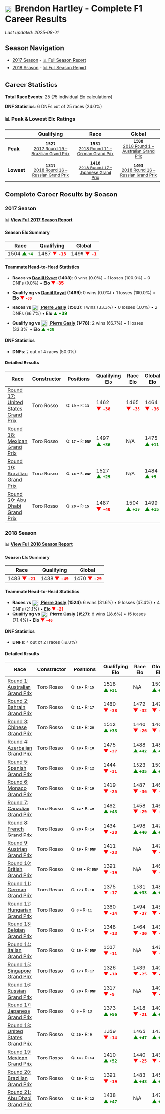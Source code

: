 # <img src="https://upload.wikimedia.org/wikipedia/commons/3/3e/Flag_of_New_Zealand.svg" alt="New Zealand" width="20" height="auto" style="vertical-align: middle; margin-right: 5px;" onerror="this.outerHTML='🇳🇿'; this.style.marginRight='5px';"/> Brendon Hartley - Complete F1 Career Results

*Last updated: 2025-08-01*

## Season Navigation

- [2017 Season](#2017-season) - [📊 Full Season Report](../seasons/2017-season-report)
- [2018 Season](#2018-season) - [📊 Full Season Report](../seasons/2018-season-report)

## Career Statistics

**Total Race Events**: 25 (75 individual Elo calculations)

**DNF Statistics**: 6 DNFs out of 25 races (24.0%)

### 📊 Peak & Lowest Elo Ratings

| &nbsp; | Qualifying | Race | Global |
|-------|------------|------|--------|
| **Peak** | <center>**`1527`**<br/><small>[2017 Round 19 – Brazilian Grand Prix](../seasons/2017-season-report#round-19-brazilian-grand-prix)</small></center> | <center>**`1531`**<br/><small>[2018 Round 11 – German Grand Prix](../seasons/2018-season-report#round-11-german-grand-prix)</small></center> | <center>**`1508`**<br/><small>[2018 Round 1 – Australian Grand Prix](../seasons/2018-season-report#round-1-australian-grand-prix)</small></center> |
| **Lowest** | <center>**`1317`**<br/><small>[2018 Round 16 – Russian Grand Prix](../seasons/2018-season-report#round-16-russian-grand-prix)</small></center> | <center>**`1418`**<br/><small>[2018 Round 17 – Japanese Grand Prix](../seasons/2018-season-report#round-17-japanese-grand-prix)</small></center> | <center>**`1403`**<br/><small>[2018 Round 16 – Russian Grand Prix](../seasons/2018-season-report#round-16-russian-grand-prix)</small></center> |


## Complete Career Results by Season

### 2017 Season

📊 **[View Full 2017 Season Report](../seasons/2017-season-report)**

#### Season Elo Summary

| Race | Qualifying | Global |
|------|------------|--------|
| 1504 **<span style="color: green;">▲&nbsp;`+4`</span>** | 1487 **<span style="color: red;">▼&nbsp;`-13`</span>** | 1499 **<span style="color: red;">▼&nbsp;`-1`</span>** |

#### Teammate Head-to-Head Statistics

- **Races vs [Daniil Kvyat](daniil-kvyat) (1498)**: 0 wins (0.0%) • 1 losses (100.0%) • 0 DNFs (0.0%) • **Elo <span style="color: red;">▼&nbsp;-35</span>**
- **Qualifying vs [Daniil Kvyat](daniil-kvyat) (1469)**: 0 wins (0.0%) • 1 losses (100.0%) • **Elo <span style="color: red;">▼&nbsp;`-38`</span>**

- **Races vs [<img src="https://upload.wikimedia.org/wikipedia/commons/c/c3/Flag_of_France.svg" alt="France" width="20" height="auto" style="vertical-align: middle; margin-right: 5px;" onerror="this.outerHTML='🇫🇷'; this.style.marginRight='5px';"/> Pierre Gasly](pierre-gasly) (1503)**: 1 wins (33.3%) • 0 losses (0.0%) • 2 DNFs (66.7%) • **Elo <span style="color: green;">▲&nbsp;+39</span>**
- **Qualifying vs [<img src="https://upload.wikimedia.org/wikipedia/commons/c/c3/Flag_of_France.svg" alt="France" width="20" height="auto" style="vertical-align: middle; margin-right: 5px;" onerror="this.outerHTML='🇫🇷'; this.style.marginRight='5px';"/> Pierre Gasly](pierre-gasly) (1478)**: 2 wins (66.7%) • 1 losses (33.3%) • **Elo <span style="color: green;">▲&nbsp;+`25`</span>**

#### DNF Statistics

- **DNFs**: 2 out of 4 races (50.0%)

#### Detailed Results

| Race | Constructor | Positions | Qualifying Elo | Race Elo | Global Elo | Teammate |
|------|-------------|-----------|----------------|----------|------------|----------|
| [Round 17: United States Grand Prix](../seasons/2017-season-report#round-17-united-states-grand-prix) | Toro Rosso | <small>Q:&nbsp;**`19`**&nbsp;•&nbsp;R:&nbsp;**`13`**</small> | 1462 **<span style="color: red;">▼&nbsp;`-38`</span>** | 1465 **<span style="color: red;">▼&nbsp;`-35`</span>** | 1464 **<span style="color: red;">▼&nbsp;`-36`</span>** | [Daniil Kvyat](daniil-kvyat)<br/><small>Q:&nbsp;**`11`**&nbsp;•&nbsp;R:&nbsp;**`10`**</small> |
| [Round 18: Mexican Grand Prix](../seasons/2017-season-report#round-18-mexican-grand-prix) | Toro Rosso | <small>Q:&nbsp;**`17`**&nbsp;•&nbsp;R:&nbsp;**`DNF`**</small> | 1497 **<span style="color: green;">▲&nbsp;`+36`</span>** | N/A | 1475 **<span style="color: green;">▲&nbsp;`+11`</span>** | [<img src="https://upload.wikimedia.org/wikipedia/commons/c/c3/Flag_of_France.svg" alt="France" width="20" height="auto" style="vertical-align: middle; margin-right: 5px;" onerror="this.outerHTML='🇫🇷'; this.style.marginRight='5px';"/> Pierre Gasly](pierre-gasly)<br/><small>Q:&nbsp;**`20`**&nbsp;•&nbsp;R:&nbsp;**`13`**</small> |
| [Round 19: Brazilian Grand Prix](../seasons/2017-season-report#round-19-brazilian-grand-prix) | Toro Rosso | <small>Q:&nbsp;**`18`**&nbsp;•&nbsp;R:&nbsp;**`DNF`**</small> | 1527 **<span style="color: green;">▲&nbsp;`+29`</span>** | N/A | 1484 **<span style="color: green;">▲&nbsp;`+9`</span>** | [<img src="https://upload.wikimedia.org/wikipedia/commons/c/c3/Flag_of_France.svg" alt="France" width="20" height="auto" style="vertical-align: middle; margin-right: 5px;" onerror="this.outerHTML='🇫🇷'; this.style.marginRight='5px';"/> Pierre Gasly](pierre-gasly)<br/><small>Q:&nbsp;**`19`**&nbsp;•&nbsp;R:&nbsp;**`12`**</small> |
| [Round 20: Abu Dhabi Grand Prix](../seasons/2017-season-report#round-20-abu-dhabi-grand-prix) | Toro Rosso | <small>Q:&nbsp;**`20`**&nbsp;•&nbsp;R:&nbsp;**`15`**</small> | 1487 **<span style="color: red;">▼&nbsp;`-40`</span>** | 1504 **<span style="color: green;">▲&nbsp;`+39`</span>** | 1499 **<span style="color: green;">▲&nbsp;`+15`</span>** | [<img src="https://upload.wikimedia.org/wikipedia/commons/c/c3/Flag_of_France.svg" alt="France" width="20" height="auto" style="vertical-align: middle; margin-right: 5px;" onerror="this.outerHTML='🇫🇷'; this.style.marginRight='5px';"/> Pierre Gasly](pierre-gasly)<br/><small>Q:&nbsp;**`17`**&nbsp;•&nbsp;R:&nbsp;**`16`**</small> |

### 2018 Season

📊 **[View Full 2018 Season Report](../seasons/2018-season-report)**

#### Season Elo Summary

| Race | Qualifying | Global |
|------|------------|--------|
| 1483 **<span style="color: red;">▼&nbsp;`-21`</span>** | 1438 **<span style="color: red;">▼&nbsp;`-49`</span>** | 1470 **<span style="color: red;">▼&nbsp;`-29`</span>** |

#### Teammate Head-to-Head Statistics

- **Races vs [<img src="https://upload.wikimedia.org/wikipedia/commons/c/c3/Flag_of_France.svg" alt="France" width="20" height="auto" style="vertical-align: middle; margin-right: 5px;" onerror="this.outerHTML='🇫🇷'; this.style.marginRight='5px';"/> Pierre Gasly](pierre-gasly) (1524)**: 6 wins (31.6%) • 9 losses (47.4%) • 4 DNFs (21.1%) • **Elo <span style="color: red;">▼&nbsp;-21</span>**
- **Qualifying vs [<img src="https://upload.wikimedia.org/wikipedia/commons/c/c3/Flag_of_France.svg" alt="France" width="20" height="auto" style="vertical-align: middle; margin-right: 5px;" onerror="this.outerHTML='🇫🇷'; this.style.marginRight='5px';"/> Pierre Gasly](pierre-gasly) (1527)**: 6 wins (28.6%) • 15 losses (71.4%) • **Elo <span style="color: red;">▼&nbsp;`-46`</span>**

#### DNF Statistics

- **DNFs**: 4 out of 21 races (19.0%)

#### Detailed Results

| Race | Constructor | Positions | Qualifying Elo | Race Elo | Global Elo | Teammate |
|------|-------------|-----------|----------------|----------|------------|----------|
| [Round 1: Australian Grand Prix](../seasons/2018-season-report#round-1-australian-grand-prix) | Toro Rosso | <small>Q:&nbsp;**`16`**&nbsp;•&nbsp;R:&nbsp;**`15`**</small> | 1518 **<span style="color: green;">▲&nbsp;`+31`</span>** | N/A | 1508 **<span style="color: green;">▲&nbsp;`+9`</span>** | [<img src="https://upload.wikimedia.org/wikipedia/commons/c/c3/Flag_of_France.svg" alt="France" width="20" height="auto" style="vertical-align: middle; margin-right: 5px;" onerror="this.outerHTML='🇫🇷'; this.style.marginRight='5px';"/> Pierre Gasly](pierre-gasly)<br/><small>Q:&nbsp;**`20`**&nbsp;•&nbsp;R:&nbsp;**`DNF`**</small> |
| [Round 2: Bahrain Grand Prix](../seasons/2018-season-report#round-2-bahrain-grand-prix) | Toro Rosso | <small>Q:&nbsp;**`11`**&nbsp;•&nbsp;R:&nbsp;**`17`**</small> | 1480 **<span style="color: red;">▼&nbsp;`-38`</span>** | 1472 **<span style="color: red;">▼&nbsp;`-32`</span>** | 1475 **<span style="color: red;">▼&nbsp;`-34`</span>** | [<img src="https://upload.wikimedia.org/wikipedia/commons/c/c3/Flag_of_France.svg" alt="France" width="20" height="auto" style="vertical-align: middle; margin-right: 5px;" onerror="this.outerHTML='🇫🇷'; this.style.marginRight='5px';"/> Pierre Gasly](pierre-gasly)<br/><small>Q:&nbsp;**`5`**&nbsp;•&nbsp;R:&nbsp;**`4`**</small> |
| [Round 3: Chinese Grand Prix](../seasons/2018-season-report#round-3-chinese-grand-prix) | Toro Rosso | <small>Q:&nbsp;**`15`**&nbsp;•&nbsp;R:&nbsp;**`20`**</small> | 1512 **<span style="color: green;">▲&nbsp;`+33`</span>** | 1446 **<span style="color: red;">▼&nbsp;`-26`</span>** | 1466 **<span style="color: red;">▼&nbsp;`-8`</span>** | [<img src="https://upload.wikimedia.org/wikipedia/commons/c/c3/Flag_of_France.svg" alt="France" width="20" height="auto" style="vertical-align: middle; margin-right: 5px;" onerror="this.outerHTML='🇫🇷'; this.style.marginRight='5px';"/> Pierre Gasly](pierre-gasly)<br/><small>Q:&nbsp;**`17`**&nbsp;•&nbsp;R:&nbsp;**`18`**</small> |
| [Round 4: Azerbaijan Grand Prix](../seasons/2018-season-report#round-4-azerbaijan-grand-prix) | Toro Rosso | <small>Q:&nbsp;**`19`**&nbsp;•&nbsp;R:&nbsp;**`10`**</small> | 1475 **<span style="color: red;">▼&nbsp;`-37`</span>** | 1488 **<span style="color: green;">▲&nbsp;`+42`</span>** | 1485 **<span style="color: green;">▲&nbsp;`+18`</span>** | [<img src="https://upload.wikimedia.org/wikipedia/commons/c/c3/Flag_of_France.svg" alt="France" width="20" height="auto" style="vertical-align: middle; margin-right: 5px;" onerror="this.outerHTML='🇫🇷'; this.style.marginRight='5px';"/> Pierre Gasly](pierre-gasly)<br/><small>Q:&nbsp;**`17`**&nbsp;•&nbsp;R:&nbsp;**`12`**</small> |
| [Round 5: Spanish Grand Prix](../seasons/2018-season-report#round-5-spanish-grand-prix) | Toro Rosso | <small>Q:&nbsp;**`20`**&nbsp;•&nbsp;R:&nbsp;**`12`**</small> | 1444 **<span style="color: red;">▼&nbsp;`-31`</span>** | 1523 **<span style="color: green;">▲&nbsp;`+35`</span>** | 1500 **<span style="color: green;">▲&nbsp;`+15`</span>** | [<img src="https://upload.wikimedia.org/wikipedia/commons/c/c3/Flag_of_France.svg" alt="France" width="20" height="auto" style="vertical-align: middle; margin-right: 5px;" onerror="this.outerHTML='🇫🇷'; this.style.marginRight='5px';"/> Pierre Gasly](pierre-gasly)<br/><small>Q:&nbsp;**`12`**&nbsp;•&nbsp;R:&nbsp;**`19`**</small> |
| [Round 6: Monaco Grand Prix](../seasons/2018-season-report#round-6-monaco-grand-prix) | Toro Rosso | <small>Q:&nbsp;**`15`**&nbsp;•&nbsp;R:&nbsp;**`19`**</small> | 1419 **<span style="color: red;">▼&nbsp;`-25`</span>** | 1487 **<span style="color: red;">▼&nbsp;`-36`</span>** | 1467 **<span style="color: red;">▼&nbsp;`-33`</span>** | [<img src="https://upload.wikimedia.org/wikipedia/commons/c/c3/Flag_of_France.svg" alt="France" width="20" height="auto" style="vertical-align: middle; margin-right: 5px;" onerror="this.outerHTML='🇫🇷'; this.style.marginRight='5px';"/> Pierre Gasly](pierre-gasly)<br/><small>Q:&nbsp;**`10`**&nbsp;•&nbsp;R:&nbsp;**`7`**</small> |
| [Round 7: Canadian Grand Prix](../seasons/2018-season-report#round-7-canadian-grand-prix) | Toro Rosso | <small>Q:&nbsp;**`12`**&nbsp;•&nbsp;R:&nbsp;**`19`**</small> | 1462 **<span style="color: green;">▲&nbsp;`+43`</span>** | 1458 **<span style="color: red;">▼&nbsp;`-29`</span>** | 1460 **<span style="color: red;">▼&nbsp;`-7`</span>** | [<img src="https://upload.wikimedia.org/wikipedia/commons/c/c3/Flag_of_France.svg" alt="France" width="20" height="auto" style="vertical-align: middle; margin-right: 5px;" onerror="this.outerHTML='🇫🇷'; this.style.marginRight='5px';"/> Pierre Gasly](pierre-gasly)<br/><small>Q:&nbsp;**`16`**&nbsp;•&nbsp;R:&nbsp;**`11`**</small> |
| [Round 8: French Grand Prix](../seasons/2018-season-report#round-8-french-grand-prix) | Toro Rosso | <small>Q:&nbsp;**`20`**&nbsp;•&nbsp;R:&nbsp;**`14`**</small> | 1434 **<span style="color: red;">▼&nbsp;`-28`</span>** | 1498 **<span style="color: green;">▲&nbsp;`+40`</span>** | 1479 **<span style="color: green;">▲&nbsp;`+20`</span>** | [<img src="https://upload.wikimedia.org/wikipedia/commons/c/c3/Flag_of_France.svg" alt="France" width="20" height="auto" style="vertical-align: middle; margin-right: 5px;" onerror="this.outerHTML='🇫🇷'; this.style.marginRight='5px';"/> Pierre Gasly](pierre-gasly)<br/><small>Q:&nbsp;**`14`**&nbsp;•&nbsp;R:&nbsp;**`20`**</small> |
| [Round 9: Austrian Grand Prix](../seasons/2018-season-report#round-9-austrian-grand-prix) | Toro Rosso | <small>Q:&nbsp;**`19`**&nbsp;•&nbsp;R:&nbsp;**`DNF`**</small> | 1411 **<span style="color: red;">▼&nbsp;`-23`</span>** | N/A | 1472 **<span style="color: red;">▼&nbsp;`-7`</span>** | [<img src="https://upload.wikimedia.org/wikipedia/commons/c/c3/Flag_of_France.svg" alt="France" width="20" height="auto" style="vertical-align: middle; margin-right: 5px;" onerror="this.outerHTML='🇫🇷'; this.style.marginRight='5px';"/> Pierre Gasly](pierre-gasly)<br/><small>Q:&nbsp;**`12`**&nbsp;•&nbsp;R:&nbsp;**`11`**</small> |
| [Round 10: British Grand Prix](../seasons/2018-season-report#round-10-british-grand-prix) | Toro Rosso | <small>Q:&nbsp;**`999`**&nbsp;•&nbsp;R:&nbsp;**`DNF`**</small> | 1391 **<span style="color: red;">▼&nbsp;`-19`</span>** | N/A | 1467 **<span style="color: red;">▼&nbsp;`-6`</span>** | [<img src="https://upload.wikimedia.org/wikipedia/commons/c/c3/Flag_of_France.svg" alt="France" width="20" height="auto" style="vertical-align: middle; margin-right: 5px;" onerror="this.outerHTML='🇫🇷'; this.style.marginRight='5px';"/> Pierre Gasly](pierre-gasly)<br/><small>Q:&nbsp;**`14`**&nbsp;•&nbsp;R:&nbsp;**`13`**</small> |
| [Round 11: German Grand Prix](../seasons/2018-season-report#round-11-german-grand-prix) | Toro Rosso | <small>Q:&nbsp;**`17`**&nbsp;•&nbsp;R:&nbsp;**`10`**</small> | 1375 **<span style="color: red;">▼&nbsp;`-17`</span>** | 1531 **<span style="color: green;">▲&nbsp;`+33`</span>** | 1485 **<span style="color: green;">▲&nbsp;`+18`</span>** | [<img src="https://upload.wikimedia.org/wikipedia/commons/c/c3/Flag_of_France.svg" alt="France" width="20" height="auto" style="vertical-align: middle; margin-right: 5px;" onerror="this.outerHTML='🇫🇷'; this.style.marginRight='5px';"/> Pierre Gasly](pierre-gasly)<br/><small>Q:&nbsp;**`16`**&nbsp;•&nbsp;R:&nbsp;**`14`**</small> |
| [Round 12: Hungarian Grand Prix](../seasons/2018-season-report#round-12-hungarian-grand-prix) | Toro Rosso | <small>Q:&nbsp;**`8`**&nbsp;•&nbsp;R:&nbsp;**`11`**</small> | 1360 **<span style="color: red;">▼&nbsp;`-14`</span>** | 1494 **<span style="color: red;">▼&nbsp;`-37`</span>** | 1454 **<span style="color: red;">▼&nbsp;`-30`</span>** | [<img src="https://upload.wikimedia.org/wikipedia/commons/c/c3/Flag_of_France.svg" alt="France" width="20" height="auto" style="vertical-align: middle; margin-right: 5px;" onerror="this.outerHTML='🇫🇷'; this.style.marginRight='5px';"/> Pierre Gasly](pierre-gasly)<br/><small>Q:&nbsp;**`6`**&nbsp;•&nbsp;R:&nbsp;**`6`**</small> |
| [Round 13: Belgian Grand Prix](../seasons/2018-season-report#round-13-belgian-grand-prix) | Toro Rosso | <small>Q:&nbsp;**`11`**&nbsp;•&nbsp;R:&nbsp;**`14`**</small> | 1348 **<span style="color: red;">▼&nbsp;`-13`</span>** | 1464 **<span style="color: red;">▼&nbsp;`-30`</span>** | 1430 **<span style="color: red;">▼&nbsp;`-25`</span>** | [<img src="https://upload.wikimedia.org/wikipedia/commons/c/c3/Flag_of_France.svg" alt="France" width="20" height="auto" style="vertical-align: middle; margin-right: 5px;" onerror="this.outerHTML='🇫🇷'; this.style.marginRight='5px';"/> Pierre Gasly](pierre-gasly)<br/><small>Q:&nbsp;**`10`**&nbsp;•&nbsp;R:&nbsp;**`9`**</small> |
| [Round 14: Italian Grand Prix](../seasons/2018-season-report#round-14-italian-grand-prix) | Toro Rosso | <small>Q:&nbsp;**`16`**&nbsp;•&nbsp;R:&nbsp;**`DNF`**</small> | 1337 **<span style="color: red;">▼&nbsp;`-11`</span>** | N/A | 1426 **<span style="color: red;">▼&nbsp;`-3`</span>** | [<img src="https://upload.wikimedia.org/wikipedia/commons/c/c3/Flag_of_France.svg" alt="France" width="20" height="auto" style="vertical-align: middle; margin-right: 5px;" onerror="this.outerHTML='🇫🇷'; this.style.marginRight='5px';"/> Pierre Gasly](pierre-gasly)<br/><small>Q:&nbsp;**`9`**&nbsp;•&nbsp;R:&nbsp;**`14`**</small> |
| [Round 15: Singapore Grand Prix](../seasons/2018-season-report#round-15-singapore-grand-prix) | Toro Rosso | <small>Q:&nbsp;**`17`**&nbsp;•&nbsp;R:&nbsp;**`17`**</small> | 1326 **<span style="color: red;">▼&nbsp;`-10`</span>** | 1439 **<span style="color: red;">▼&nbsp;`-25`</span>** | 1406 **<span style="color: red;">▼&nbsp;`-20`</span>** | [<img src="https://upload.wikimedia.org/wikipedia/commons/c/c3/Flag_of_France.svg" alt="France" width="20" height="auto" style="vertical-align: middle; margin-right: 5px;" onerror="this.outerHTML='🇫🇷'; this.style.marginRight='5px';"/> Pierre Gasly](pierre-gasly)<br/><small>Q:&nbsp;**`15`**&nbsp;•&nbsp;R:&nbsp;**`13`**</small> |
| [Round 16: Russian Grand Prix](../seasons/2018-season-report#round-16-russian-grand-prix) | Toro Rosso | <small>Q:&nbsp;**`20`**&nbsp;•&nbsp;R:&nbsp;**`DNF`**</small> | 1317 **<span style="color: red;">▼&nbsp;`-9`</span>** | N/A | 1403 **<span style="color: red;">▼&nbsp;`-3`</span>** | [<img src="https://upload.wikimedia.org/wikipedia/commons/c/c3/Flag_of_France.svg" alt="France" width="20" height="auto" style="vertical-align: middle; margin-right: 5px;" onerror="this.outerHTML='🇫🇷'; this.style.marginRight='5px';"/> Pierre Gasly](pierre-gasly)<br/><small>Q:&nbsp;**`17`**&nbsp;•&nbsp;R:&nbsp;**`DNF`**</small> |
| [Round 17: Japanese Grand Prix](../seasons/2018-season-report#round-17-japanese-grand-prix) | Toro Rosso | <small>Q:&nbsp;**`6`**&nbsp;•&nbsp;R:&nbsp;**`13`**</small> | 1373 **<span style="color: green;">▲&nbsp;`+56`</span>** | 1418 **<span style="color: red;">▼&nbsp;`-21`</span>** | 1405 **<span style="color: green;">▲&nbsp;`+2`</span>** | [<img src="https://upload.wikimedia.org/wikipedia/commons/c/c3/Flag_of_France.svg" alt="France" width="20" height="auto" style="vertical-align: middle; margin-right: 5px;" onerror="this.outerHTML='🇫🇷'; this.style.marginRight='5px';"/> Pierre Gasly](pierre-gasly)<br/><small>Q:&nbsp;**`7`**&nbsp;•&nbsp;R:&nbsp;**`11`**</small> |
| [Round 18: United States Grand Prix](../seasons/2018-season-report#round-18-united-states-grand-prix) | Toro Rosso | <small>Q:&nbsp;**`20`**&nbsp;•&nbsp;R:&nbsp;**`9`**</small> | 1359 **<span style="color: red;">▼&nbsp;`-14`</span>** | 1465 **<span style="color: green;">▲&nbsp;`+47`</span>** | 1434 **<span style="color: green;">▲&nbsp;`+29`</span>** | [<img src="https://upload.wikimedia.org/wikipedia/commons/c/c3/Flag_of_France.svg" alt="France" width="20" height="auto" style="vertical-align: middle; margin-right: 5px;" onerror="this.outerHTML='🇫🇷'; this.style.marginRight='5px';"/> Pierre Gasly](pierre-gasly)<br/><small>Q:&nbsp;**`19`**&nbsp;•&nbsp;R:&nbsp;**`12`**</small> |
| [Round 19: Mexican Grand Prix](../seasons/2018-season-report#round-19-mexican-grand-prix) | Toro Rosso | <small>Q:&nbsp;**`14`**&nbsp;•&nbsp;R:&nbsp;**`14`**</small> | 1410 **<span style="color: green;">▲&nbsp;`+52`</span>** | 1440 **<span style="color: red;">▼&nbsp;`-25`</span>** | 1432 **<span style="color: red;">▼&nbsp;`-2`</span>** | [<img src="https://upload.wikimedia.org/wikipedia/commons/c/c3/Flag_of_France.svg" alt="France" width="20" height="auto" style="vertical-align: middle; margin-right: 5px;" onerror="this.outerHTML='🇫🇷'; this.style.marginRight='5px';"/> Pierre Gasly](pierre-gasly)<br/><small>Q:&nbsp;**`20`**&nbsp;•&nbsp;R:&nbsp;**`10`**</small> |
| [Round 20: Brazilian Grand Prix](../seasons/2018-season-report#round-20-brazilian-grand-prix) | Toro Rosso | <small>Q:&nbsp;**`16`**&nbsp;•&nbsp;R:&nbsp;**`11`**</small> | 1391 **<span style="color: red;">▼&nbsp;`-19`</span>** | 1483 **<span style="color: green;">▲&nbsp;`+43`</span>** | 1456 **<span style="color: green;">▲&nbsp;`+24`</span>** | [<img src="https://upload.wikimedia.org/wikipedia/commons/c/c3/Flag_of_France.svg" alt="France" width="20" height="auto" style="vertical-align: middle; margin-right: 5px;" onerror="this.outerHTML='🇫🇷'; this.style.marginRight='5px';"/> Pierre Gasly](pierre-gasly)<br/><small>Q:&nbsp;**`9`**&nbsp;•&nbsp;R:&nbsp;**`13`**</small> |
| [Round 21: Abu Dhabi Grand Prix](../seasons/2018-season-report#round-21-abu-dhabi-grand-prix) | Toro Rosso | <small>Q:&nbsp;**`16`**&nbsp;•&nbsp;R:&nbsp;**`12`**</small> | 1438 **<span style="color: green;">▲&nbsp;`+47`</span>** | N/A | 1470 **<span style="color: green;">▲&nbsp;`+14`</span>** | [<img src="https://upload.wikimedia.org/wikipedia/commons/c/c3/Flag_of_France.svg" alt="France" width="20" height="auto" style="vertical-align: middle; margin-right: 5px;" onerror="this.outerHTML='🇫🇷'; this.style.marginRight='5px';"/> Pierre Gasly](pierre-gasly)<br/><small>Q:&nbsp;**`17`**&nbsp;•&nbsp;R:&nbsp;**`DNF`**</small> |

